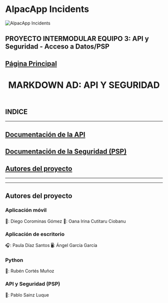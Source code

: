 # AlpacApp Incidents
![AlpacApp Incidents](https://github.com/Kangelx/Base-de-datos-Proyecto-2024-2025/assets/119075863/b050ec80-3a7d-461e-9adc-8b08df20b509)

## PROYECTO INTERMODULAR EQUIPO 3: API y Seguridad - Acceso a Datos/PSP
## [Página Principal](https://github.com/Kangelx/Proyecto2024-2025/blob/main/README.md)
</head>
  <body>
    <header class="page-header" role="banner">
      <h1 class="project-name">MARKDOWN AD: API Y SEGURIDAD</h1>
    </header>
   

## INDICE 

-------------------------------------------------------------------------------------------------------------------------------------------------------------------------------------------------------------------------------
## [Documentación de la API](https://github.com/Kangelx/Base-de-datos-Proyecto-2024-2025/blob/main/DocumentacionAPI/DocumentacionGit.md)
## [Documentación de la Seguridad (PSP)](https://github.com/Kangelx/Base-de-datos-Proyecto-2024-2025/blob/main/DocumentacionPSP/Documentacion%20PSP.md)

## [Autores del proyecto](#autores-del-proyecto)
-------------------------------------------------------------------------------------------------------------------------------------------------------------------------------------------------------------------------------

---

## Autores del proyecto
### Aplicación móvil
📱: Diego Corominas Gómez
🦙: Oana Irina Cutitaru Ciobanu

### Aplicación de escritorio
🎧: Paula Díaz Santos
🖥️: Ángel García García

### Python
🐍: Rubén Cortés Muñoz

### API y Seguridad (PSP)
📁: Pablo Sainz Luque
